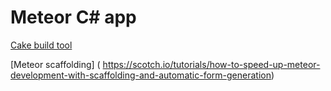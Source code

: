 # Meteor C# app

[Cake build tool](http://cakebuild.net/docs/tutorials/getting-started)

[Meteor scaffolding] (
https://scotch.io/tutorials/how-to-speed-up-meteor-development-with-scaffolding-and-automatic-form-generation)
